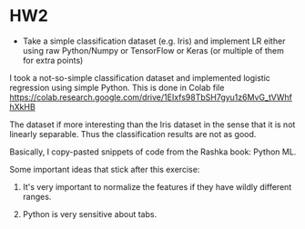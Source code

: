 # HW2

- Take a simple classification dataset (e.g. Iris) and implement LR either using raw Python/Numpy or TensorFlow or Keras (or multiple of them for extra points)

I took a not-so-simple classification dataset and implemented logistic
regression using simple Python. This is done in Colab file 
https://colab.research.google.com/drive/1EIxfs98TbSH7gyu1z6MvG_tVWhfhXkHB

The dataset if more interesting than the Iris dataset in the sense that it is
not linearly separable. Thus the classification results are not as good.

Basically, I copy-pasted snippets of code from the Rashka book: Python ML. 

Some important ideas that stick after this exercise:

1) It's very important to normalize the features if they have wildly different
ranges. 

2) Python is very sensitive about tabs.
